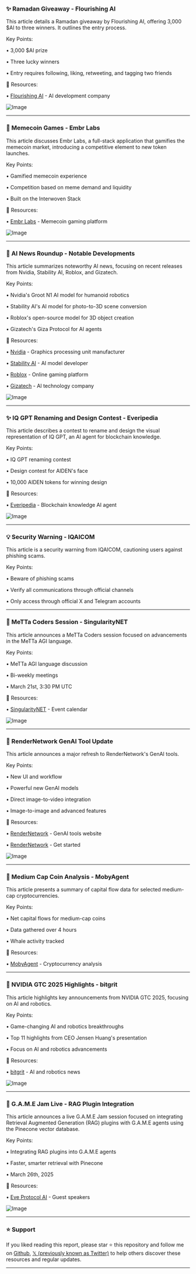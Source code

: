 ### ✨ Ramadan Giveaway - Flourishing AI

This article details a Ramadan giveaway by Flourishing AI, offering 3,000 $AI to three winners.  It outlines the entry process.

Key Points:

• 3,000 $AI prize

• Three lucky winners

• Entry requires following, liking, retweeting, and tagging two friends


🔗 Resources:

• [Flourishing AI](https://x.com/FlourishingAI) - AI development company

![Image](https://pbs.twimg.com/ext_tw_video_thumb/1903078841322557441/pu/img/yOd7Ic0mmuQ9Rylf.jpg)


---
### 🤖 Memecoin Games - Embr Labs

This article discusses Embr Labs, a full-stack application that gamifies the memecoin market, introducing a competitive element to new token launches.

Key Points:

• Gamified memecoin experience

• Competition based on meme demand and liquidity

• Built on the Interwoven Stack


🔗 Resources:

• [Embr Labs](https://x.com/embr_labs) - Memecoin gaming platform

![Image](https://pbs.twimg.com/amplify_video_thumb/1902948292176252928/img/OE4liM39jmxesGNq?format=jpg&name=240x240)


---
### 🤖 AI News Roundup - Notable Developments

This article summarizes noteworthy AI news, focusing on recent releases from Nvidia, Stability AI, Roblox, and Gizatech.

Key Points:

• Nvidia's Groot N1 AI model for humanoid robotics

• Stability AI's AI model for photo-to-3D scene conversion

• Roblox's open-source model for 3D object creation

• Gizatech's Giza Protocol for AI agents


🔗 Resources:

• [Nvidia](https://x.com/nvidia) -  Graphics processing unit manufacturer

• [Stability AI](https://x.com/StabilityAI) - AI model developer

• [Roblox](https://x.com/Roblox) - Online gaming platform

• [Gizatech](https://x.com/gizatechxyz) - AI technology company

![Image](https://pbs.twimg.com/media/GmjjTz4b0AAgzuB?format=jpg&name=small)


---
### ✨  IQ GPT Renaming and Design Contest - Everipedia

This article describes a contest to rename and design the visual representation of IQ GPT, an AI agent for blockchain knowledge.

Key Points:

• IQ GPT renaming contest

• Design contest for AIDEN's face

• 10,000 AIDEN tokens for winning design


🔗 Resources:

• [Everipedia](https://snapshot.box/#/s:everipediaiq.eth/proposal/0xb9ebd927c5a9e579a800bfe85a442400fbe231364933ae64b5008793489f0cda) - Blockchain knowledge AI agent

![Image](https://pbs.twimg.com/media/Gmiv8-Va4AAIiqD?format=png&name=small)


---
### 💡 Security Warning - IQAICOM

This article is a security warning from IQAICOM, cautioning users against phishing scams.

Key Points:

• Beware of phishing scams

• Verify all communications through official channels

• Only access through official X and Telegram accounts


---
### 🤖 MeTTa Coders Session - SingularityNET

This article announces a MeTTa Coders session focused on advancements in the MeTTa AGI language.

Key Points:

• MeTTa AGI language discussion

• Bi-weekly meetings

• March 21st, 3:30 PM UTC


🔗 Resources:

• [SingularityNET](https://bit.ly/SNET-Events) - Event calendar

![Image](https://pbs.twimg.com/media/GmUN7pPWkAAagVt?format=jpg&name=small)


---
### 🚀 RenderNetwork GenAI Tool Update

This article announces a major refresh to RenderNetwork's GenAI tools.

Key Points:

• New UI and workflow

• Powerful new GenAI models

• Direct image-to-video integration

• Image-to-image and advanced features


🔗 Resources:

• [RenderNetwork](http://try.rendernetwork.com/AIGen) -  GenAI tools website

• [RenderNetwork](http://render.x.io) - Get started

![Image](https://pbs.twimg.com/ext_tw_video_thumb/1902849682386325506/pu/img/zf2D08H50dame57-.jpg)


---
### 🤖 Medium Cap Coin Analysis - MobyAgent

This article presents a summary of capital flow data for selected medium-cap cryptocurrencies.


Key Points:

• Net capital flows for medium-cap coins

• Data gathered over 4 hours

• Whale activity tracked


🔗 Resources:

• [MobyAgent](https://x.com/mobyagent/status/1902873122988056818) -  Cryptocurrency analysis


---
### 🤖 NVIDIA GTC 2025 Highlights - bitgrit

This article highlights key announcements from NVIDIA GTC 2025, focusing on AI and robotics.

Key Points:

•  Game-changing AI and robotics breakthroughs

• Top 11 highlights from CEO Jensen Huang's presentation

• Focus on AI and robotics advancements


🔗 Resources:

• [bitgrit](https://x.com/bitgrit_global/status/1902872786848416222) -  AI and robotics news

![Image](https://pbs.twimg.com/media/GmY25yfaIAA_gFR?format=jpg&name=small)


---
### 🤖 G.A.M.E Jam Live - RAG Plugin Integration

This article announces a live G.A.M.E Jam session focused on integrating Retrieval Augmented Generation (RAG) plugins with G.A.M.E agents using the Pinecone vector database.

Key Points:

•  Integrating RAG plugins into G.A.M.E agents

•  Faster, smarter retrieval with Pinecone

•  March 26th, 2025


🔗 Resources:

• [Eve Protocol AI](https://x.com/EveProtocolAI) - Guest speakers

![Image](https://pbs.twimg.com/media/GmY25yfaIAA_gFR?format=jpg&name=small)


---

### ⭐️ Support

If you liked reading this report, please star ⭐️ this repository and follow me on [Github](https://github.com/Drix10), [𝕏 (previously known as Twitter)](https://x.com/DRIX_10_) to help others discover these resources and regular updates.

---